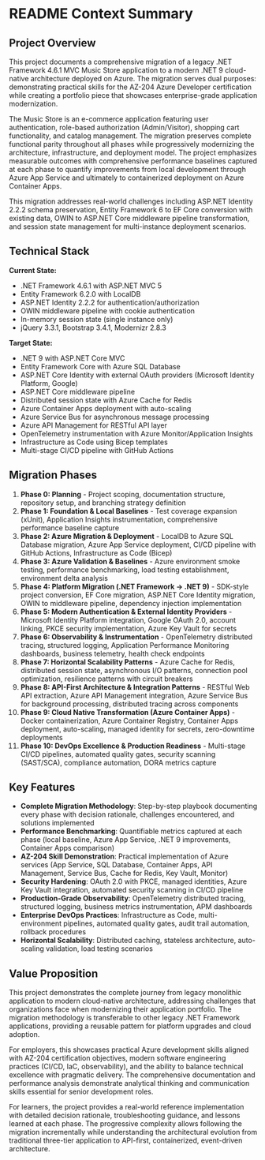 # README Context Summary

## Project Overview

This project documents a comprehensive migration of a legacy .NET Framework 4.6.1 MVC Music Store application to a modern .NET 9 cloud-native architecture deployed on Azure. The migration serves dual purposes: demonstrating practical skills for the AZ-204 Azure Developer certification while creating a portfolio piece that showcases enterprise-grade application modernization.

The Music Store is an e-commerce application featuring user authentication, role-based authorization (Admin/Visitor), shopping cart functionality, and catalog management. The migration preserves complete functional parity throughout all phases while progressively modernizing the architecture, infrastructure, and deployment model. The project emphasizes measurable outcomes with comprehensive performance baselines captured at each phase to quantify improvements from local development through Azure App Service and ultimately to containerized deployment on Azure Container Apps.

This migration addresses real-world challenges including ASP.NET Identity 2.2.2 schema preservation, Entity Framework 6 to EF Core conversion with existing data, OWIN to ASP.NET Core middleware pipeline transformation, and session state management for multi-instance deployment scenarios.

## Technical Stack

**Current State:**

- .NET Framework 4.6.1 with ASP.NET MVC 5
- Entity Framework 6.2.0 with LocalDB
- ASP.NET Identity 2.2.2 for authentication/authorization
- OWIN middleware pipeline with cookie authentication
- In-memory session state (single instance only)
- jQuery 3.3.1, Bootstrap 3.4.1, Modernizr 2.8.3

**Target State:**

- .NET 9 with ASP.NET Core MVC
- Entity Framework Core with Azure SQL Database
- ASP.NET Core Identity with external OAuth providers (Microsoft Identity Platform, Google)
- ASP.NET Core middleware pipeline
- Distributed session state with Azure Cache for Redis
- Azure Container Apps deployment with auto-scaling
- Azure Service Bus for asynchronous message processing
- Azure API Management for RESTful API layer
- OpenTelemetry instrumentation with Azure Monitor/Application Insights
- Infrastructure as Code using Bicep templates
- Multi-stage CI/CD pipeline with GitHub Actions

## Migration Phases

1. **Phase 0: Planning** - Project scoping, documentation structure, repository setup, and branching strategy definition
2. **Phase 1: Foundation & Local Baselines** - Test coverage expansion (xUnit), Application Insights instrumentation, comprehensive performance baseline capture
3. **Phase 2: Azure Migration & Deployment** - LocalDB to Azure SQL Database migration, Azure App Service deployment, CI/CD pipeline with GitHub Actions, Infrastructure as Code (Bicep)
4. **Phase 3: Azure Validation & Baselines** - Azure environment smoke testing, performance benchmarking, load testing establishment, environment delta analysis
5. **Phase 4: Platform Migration (.NET Framework → .NET 9)** - SDK-style project conversion, EF Core migration, ASP.NET Core Identity migration, OWIN to middleware pipeline, dependency injection implementation
6. **Phase 5: Modern Authentication & External Identity Providers** - Microsoft Identity Platform integration, Google OAuth 2.0, account linking, PKCE security implementation, Azure Key Vault for secrets
7. **Phase 6: Observability & Instrumentation** - OpenTelemetry distributed tracing, structured logging, Application Performance Monitoring dashboards, business telemetry, health check endpoints
8. **Phase 7: Horizontal Scalability Patterns** - Azure Cache for Redis, distributed session state, asynchronous I/O patterns, connection pool optimization, resilience patterns with circuit breakers
9. **Phase 8: API-First Architecture & Integration Patterns** - RESTful Web API extraction, Azure API Management integration, Azure Service Bus for background processing, distributed tracing across components
10. **Phase 9: Cloud Native Transformation (Azure Container Apps)** - Docker containerization, Azure Container Registry, Container Apps deployment, auto-scaling, managed identity for secrets, zero-downtime deployments
11. **Phase 10: DevOps Excellence & Production Readiness** - Multi-stage CI/CD pipelines, automated quality gates, security scanning (SAST/SCA), compliance automation, DORA metrics capture

## Key Features

- **Complete Migration Methodology**: Step-by-step playbook documenting every phase with decision rationale, challenges encountered, and solutions implemented
- **Performance Benchmarking**: Quantifiable metrics captured at each phase (local baseline, Azure App Service, .NET 9 improvements, Container Apps comparison)
- **AZ-204 Skill Demonstration**: Practical implementation of Azure services (App Service, SQL Database, Container Apps, API Management, Service Bus, Cache for Redis, Key Vault, Monitor)
- **Security Hardening**: OAuth 2.0 with PKCE, managed identities, Azure Key Vault integration, automated security scanning in CI/CD pipeline
- **Production-Grade Observability**: OpenTelemetry distributed tracing, structured logging, business metrics instrumentation, APM dashboards
- **Enterprise DevOps Practices**: Infrastructure as Code, multi-environment pipelines, automated quality gates, audit trail automation, rollback procedures
- **Horizontal Scalability**: Distributed caching, stateless architecture, auto-scaling validation, load testing scenarios

## Value Proposition

This project demonstrates the complete journey from legacy monolithic application to modern cloud-native architecture, addressing challenges that organizations face when modernizing their application portfolio. The migration methodology is transferable to other legacy .NET Framework applications, providing a reusable pattern for platform upgrades and cloud adoption.

For employers, this showcases practical Azure development skills aligned with AZ-204 certification objectives, modern software engineering practices (CI/CD, IaC, observability), and the ability to balance technical excellence with pragmatic delivery. The comprehensive documentation and performance analysis demonstrate analytical thinking and communication skills essential for senior development roles.

For learners, the project provides a real-world reference implementation with detailed decision rationale, troubleshooting guidance, and lessons learned at each phase. The progressive complexity allows following the migration incrementally while understanding the architectural evolution from traditional three-tier application to API-first, containerized, event-driven architecture.